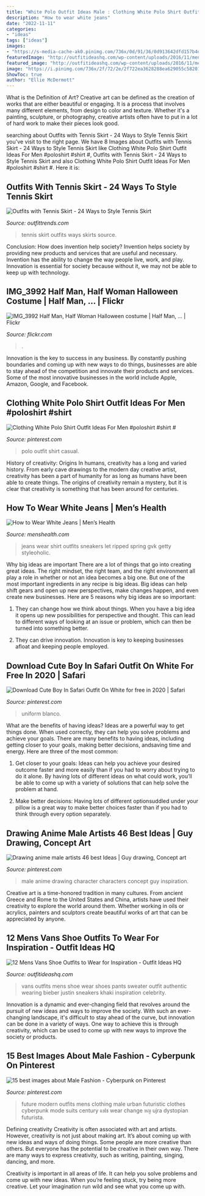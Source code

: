 ```yaml
---
title: "White Polo Outfit Ideas Male : Clothing White Polo Shirt Outfit Ideas For Men #poloshirt #shirt #"
description: "How to wear white jeans"
date: "2022-11-11"
categories:
- "ideas"
tags: ["ideas"]
images:
- "https://s-media-cache-ak0.pinimg.com/736x/0d/91/36/0d913642dfd157b4d463b9b75fdf455b--fashion-for-men-modern-fashion.jpg"
featuredImage: "http://outfitideashq.com/wp-content/uploads/2016/11/mens-vans-shoe-outfits-8.jpg"
featured_image: "http://outfitideashq.com/wp-content/uploads/2016/11/mens-vans-shoe-outfits-8.jpg"
image: "https://i.pinimg.com/736x/2f/72/2e/2f722ea3628288ea629055c58201a009.jpg"
ShowToc: true
author: "Ellie McDermott"
---
```



What is the Definition of Art?
Creative art can be defined as the creation of works that are either beautiful or engaging. It is a process that involves many different elements, from design to color and texture. Whether it's a painting, sculpture, or photography, creative artists often have to put in a lot of hard work to make their pieces look good.

	

		
searching about Outfits with Tennis Skirt - 24 Ways to Style Tennis Skirt you've visit to the right page. We have 8 Images about Outfits with Tennis Skirt - 24 Ways to Style Tennis Skirt like Clothing White Polo Shirt Outfit Ideas For Men #poloshirt #shirt #, Outfits with Tennis Skirt - 24 Ways to Style Tennis Skirt and also Clothing White Polo Shirt Outfit Ideas For Men #poloshirt #shirt #. Here it is:
		
    
## Outfits With Tennis Skirt - 24 Ways To Style Tennis Skirt

<img loading=lazy src="https://www.outfittrends.com/wp-content/uploads/2016/02/Tennis-Skirts-6.jpg" onerror="this.onerror=null;this.src='https://tse2.mm.bing.net/th?id=OIP.14T6wqqEqjDsrsl1eAge6gHaLT&amp;pid=15.1';" alt="Outfits with Tennis Skirt - 24 Ways to Style Tennis Skirt">

_Source: outfittrends.com_

>tennis skirt outfits ways skirts source. 

	

Conclusion: How does invention help society?
Invention helps society by providing new products and services that are useful and necessary. Invention has the ability to change the way people live, work, and play. Innovation is essential for society because without it, we may not be able to keep up with technology.

    
## IMG_3992 Half Man, Half Woman Halloween Costume | Half Man, … | Flickr

<img loading=lazy src="https://c1.staticflickr.com/1/117/281975055_221c0ef0b2_b.jpg" onerror="this.onerror=null;this.src='https://tse2.mm.bing.net/th?id=OIP.0o-iEkUlKg30j10oibgAaQHaLG&amp;pid=15.1';" alt="IMG_3992 Half Man, Half Woman Halloween costume | Half Man, … | Flickr">

_Source: flickr.com_

>. 

	

Innovation is the key to success in any business. By constantly pushing boundaries and coming up with new ways to do things, businesses are able to stay ahead of the competition and innovate their products and services. Some of the most innovative businesses in the world include Apple, Amazon, Google, and Facebook.

    
## Clothing White Polo Shirt Outfit Ideas For Men #poloshirt #shirt #

<img loading=lazy src="https://i.pinimg.com/736x/02/ae/b9/02aeb997717d628ffaf01442eca32139.jpg" onerror="this.onerror=null;this.src='https://tse3.mm.bing.net/th?id=OIP.-K03IvFhzBG_tejbWml8mQHaNK&amp;pid=15.1';" alt="Clothing White Polo Shirt Outfit Ideas For Men #poloshirt #shirt #">

_Source: pinterest.com_

>polo outfit shirt casual. 

	

History of creativity: Origins
In humans, creativity has a long and varied history. From early cave drawings to the modern day creative artist, creativity has been a part of humanity for as long as humans have been able to create things. The origins of creativity remain a mystery, but it is clear that creativity is something that has been around for centuries.

    
## How To Wear White Jeans | Men’s Health

<img loading=lazy src="https://hips.hearstapps.com/hmg-prod.s3.amazonaws.com/images/701/how-wear-white-jeans-dont-let-them-wear-you-1499949078.jpg?resize=480:*" onerror="this.onerror=null;this.src='https://tse2.mm.bing.net/th?id=OIP.BZl3HIjntikGhJnbGqwirQHaL2&amp;pid=15.1';" alt="How to Wear White Jeans | Men’s Health">

_Source: menshealth.com_

>jeans wear shirt outfits sneakers let ripped spring gvk getty styleoholic. 

	

Why big ideas are important
There are a lot of things that go into creating great ideas. The right mindset, the right team, and the right environment all play a role in whether or not an idea becomes a big one. But one of the most important ingredients in any recipe is big ideas. Big ideas can help shift gears and open up new perspectives, make changes happen, and even create new businesses. Here are 5 reasons why big ideas are so important: 
1. They can change how we think about things. When you have a big idea it opens up new possibilities for perspective and thought. This can lead to different ways of looking at an issue or problem, which can then be turned into something better. 

2. They can drive innovation. Innovation is key to keeping businesses afloat and keeping people employed.

    
## Download Cute Boy In Safari Outfit On White For Free In 2020 | Safari

<img loading=lazy src="https://i.pinimg.com/736x/db/1b/cf/db1bcff0f91223649e5d0a96c1b84c51.jpg" onerror="this.onerror=null;this.src='https://tse4.mm.bing.net/th?id=OIP.eIEQ253FE96ZlYdfPCKtVAHaL-&amp;pid=15.1';" alt="Download Cute Boy In Safari Outfit On White for free in 2020 | Safari">

_Source: pinterest.com_

>uniform blanco. 

	

What are the benefits of having ideas?
Ideas are a powerful way to get things done. When used correctly, they can help you solve problems and achieve your goals. There are many benefits to having ideas, including getting closer to your goals, making better decisions, andsaving time and energy. Here are three of the most common: 
1. Get closer to your goals: Ideas can help you achieve your desired outcome faster and more easily than if you had to worry about trying to do it alone. By having lots of different ideas on what could work, you’ll be able to come up with a variety of solutions that can help solve the problem at hand.

2. Make better decisions: Having lots of different optionsuddled under your pillow is a great way to make better choices faster than if you had to think through every option separately.

    
## Drawing Anime Male Artists 46 Best Ideas | Guy Drawing, Concept Art

<img loading=lazy src="https://i.pinimg.com/736x/2f/72/2e/2f722ea3628288ea629055c58201a009.jpg" onerror="this.onerror=null;this.src='https://tse4.mm.bing.net/th?id=OIP.2Dt-Pk1U5uOXeAp6PpXRkQAAAA&amp;pid=15.1';" alt="Drawing anime male artists 46 best Ideas | Guy drawing, Concept art">

_Source: pinterest.com_

>male anime drawing character characters concept guy inspiration. 

	

Creative art is a time-honored tradition in many cultures. From ancient Greece and Rome to the United States and China, artists have used their creativity to explore the world around them. Whether working in oils or acrylics, painters and sculptors create beautiful works of art that can be appreciated by anyone.

    
## 12 Mens Vans Shoe Outfits To Wear For Inspiration - Outfit Ideas HQ

<img loading=lazy src="http://outfitideashq.com/wp-content/uploads/2016/11/mens-vans-shoe-outfits-8.jpg" onerror="this.onerror=null;this.src='https://tse1.mm.bing.net/th?id=OIP.CmY_4S5JWN_Ep213Fe18UAHaLK&amp;pid=15.1';" alt="12 Mens Vans Shoe Outfits to Wear for Inspiration - Outfit Ideas HQ">

_Source: outfitideashq.com_

>vans outfits mens shoe wear shoes pants sweater outfit authentic wearing bieber justin sneakers khaki inspiration celebrity. 

	

Innovation is a dynamic and ever-changing field that revolves around the pursuit of new ideas and ways to improve the society. With such an ever-changing landscape, it's difficult to stay ahead of the curve, but innovation can be done in a variety of ways. One way to achieve this is through creativity, which can be used to come up with new ways to improve the society or products.

    
## 15 Best Images About Male Fashion - Cyberpunk On Pinterest

<img loading=lazy src="https://s-media-cache-ak0.pinimg.com/736x/0d/91/36/0d913642dfd157b4d463b9b75fdf455b--fashion-for-men-modern-fashion.jpg" onerror="this.onerror=null;this.src='https://tse2.mm.bing.net/th?id=OIP.ve_2KHCVqLVGlflCTKEUpgHaK1&amp;pid=15.1';" alt="15 best images about Male Fashion - Cyberpunk on Pinterest">

_Source: pinterest.com_

>future modern outfits mens clothing male urban futuristic clothes cyberpunk mode suits century แฟช wear change หญ ujra dystopian futurista. 

	

Defining creativity
Creativity is often associated with art and artists. However, creativity is not just about making art. It’s about coming up with new ideas and ways of doing things.
Some people are more creative than others. But everyone has the potential to be creative in their own way. There are many ways to express creativity, such as writing, painting, singing, dancing, and more.

Creativity is important in all areas of life. It can help you solve problems and come up with new ideas. When you’re feeling stuck, try being more creative. Let your imagination run wild and see what you come up with.

